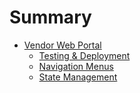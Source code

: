 # Summary

- [Vendor Web Portal](./vendor-web-portal/overview.md)
    - [Testing & Deployment](./vendor-web-portal/testingAndDeployment.md)
    - [Navigation Menus](./vendor-web-portal/navigation.md)
    - [State Management](./vendor-web-portal/stateManagement.md)
